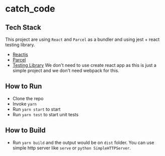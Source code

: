 # catch_code
## Tech Stack
This project are using `React` and `Parcel` as a bundler and using jest + react testing library.
* [Reactjs](https://reactjs.org/)
* [Parcel](https://parceljs.org/)
* [Testing Library](https://testing-library.com/)
We don't need to use create react app as this is just a simple project and we don't need webpack for this.

## How to Run
* Clone the repo
* Invoke `yarn`
* Run `yarn start` to start
* Run `yarn test` to start unit tests

## How to Build
* Run `yarn build` and the output would be on `dist` folder. You can use simple http server like `serve` or `python SimpleHTTPServer`.
